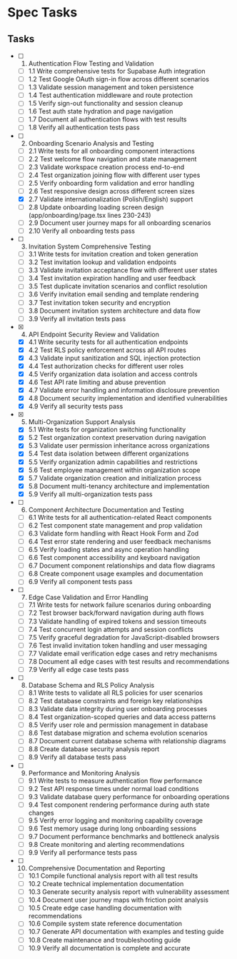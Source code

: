 # Spec Tasks

## Tasks

- [ ] 1. Authentication Flow Testing and Validation
  - [ ] 1.1 Write comprehensive tests for Supabase Auth integration
  - [ ] 1.2 Test Google OAuth sign-in flow across different scenarios
  - [ ] 1.3 Validate session management and token persistence
  - [ ] 1.4 Test authentication middleware and route protection
  - [ ] 1.5 Verify sign-out functionality and session cleanup
  - [ ] 1.6 Test auth state hydration and page navigation
  - [ ] 1.7 Document all authentication flows with test results
  - [ ] 1.8 Verify all authentication tests pass

- [ ] 2. Onboarding Scenario Analysis and Testing
  - [ ] 2.1 Write tests for all onboarding component interactions
  - [ ] 2.2 Test welcome flow navigation and state management
  - [ ] 2.3 Validate workspace creation process end-to-end
  - [ ] 2.4 Test organization joining flow with different user types
  - [ ] 2.5 Verify onboarding form validation and error handling
  - [ ] 2.6 Test responsive design across different screen sizes
  - [x] 2.7 Validate internationalization (Polish/English) support
  - [ ] 2.8 Update onboarding loading screen design (app/onboarding/page.tsx lines 230-243)
  - [ ] 2.9 Document user journey maps for all onboarding scenarios
  - [ ] 2.10 Verify all onboarding tests pass

- [ ] 3. Invitation System Comprehensive Testing
  - [ ] 3.1 Write tests for invitation creation and token generation
  - [ ] 3.2 Test invitation lookup and validation endpoints
  - [ ] 3.3 Validate invitation acceptance flow with different user states
  - [ ] 3.4 Test invitation expiration handling and user feedback
  - [ ] 3.5 Test duplicate invitation scenarios and conflict resolution
  - [ ] 3.6 Verify invitation email sending and template rendering
  - [ ] 3.7 Test invitation token security and encryption
  - [ ] 3.8 Document invitation system architecture and data flow
  - [ ] 3.9 Verify all invitation tests pass

- [x] 4. API Endpoint Security Review and Validation
  - [x] 4.1 Write security tests for all authentication endpoints
  - [x] 4.2 Test RLS policy enforcement across all API routes
  - [x] 4.3 Validate input sanitization and SQL injection protection
  - [x] 4.4 Test authorization checks for different user roles
  - [x] 4.5 Verify organization data isolation and access controls
  - [x] 4.6 Test API rate limiting and abuse prevention
  - [x] 4.7 Validate error handling and information disclosure prevention
  - [x] 4.8 Document security implementation and identified vulnerabilities
  - [x] 4.9 Verify all security tests pass

- [x] 5. Multi-Organization Support Analysis
  - [x] 5.1 Write tests for organization switching functionality
  - [x] 5.2 Test organization context preservation during navigation
  - [x] 5.3 Validate user permission inheritance across organizations
  - [x] 5.4 Test data isolation between different organizations
  - [x] 5.5 Verify organization admin capabilities and restrictions
  - [x] 5.6 Test employee management within organization scope
  - [x] 5.7 Validate organization creation and initialization process
  - [x] 5.8 Document multi-tenancy architecture and implementation
  - [x] 5.9 Verify all multi-organization tests pass

- [ ] 6. Component Architecture Documentation and Testing
  - [ ] 6.1 Write tests for all authentication-related React components
  - [ ] 6.2 Test component state management and prop validation
  - [ ] 6.3 Validate form handling with React Hook Form and Zod
  - [ ] 6.4 Test error state rendering and user feedback mechanisms
  - [ ] 6.5 Verify loading states and async operation handling
  - [ ] 6.6 Test component accessibility and keyboard navigation
  - [ ] 6.7 Document component relationships and data flow diagrams
  - [ ] 6.8 Create component usage examples and documentation
  - [ ] 6.9 Verify all component tests pass

- [ ] 7. Edge Case Validation and Error Handling
  - [ ] 7.1 Write tests for network failure scenarios during onboarding
  - [ ] 7.2 Test browser back/forward navigation during auth flows
  - [ ] 7.3 Validate handling of expired tokens and session timeouts
  - [ ] 7.4 Test concurrent login attempts and session conflicts
  - [ ] 7.5 Verify graceful degradation for JavaScript-disabled browsers
  - [ ] 7.6 Test invalid invitation token handling and user messaging
  - [ ] 7.7 Validate email verification edge cases and retry mechanisms
  - [ ] 7.8 Document all edge cases with test results and recommendations
  - [ ] 7.9 Verify all edge case tests pass

- [ ] 8. Database Schema and RLS Policy Analysis
  - [ ] 8.1 Write tests to validate all RLS policies for user scenarios
  - [ ] 8.2 Test database constraints and foreign key relationships
  - [ ] 8.3 Validate data integrity during user onboarding processes
  - [ ] 8.4 Test organization-scoped queries and data access patterns
  - [ ] 8.5 Verify user role and permission management in database
  - [ ] 8.6 Test database migration and schema evolution scenarios
  - [ ] 8.7 Document current database schema with relationship diagrams
  - [ ] 8.8 Create database security analysis report
  - [ ] 8.9 Verify all database tests pass

- [ ] 9. Performance and Monitoring Analysis
  - [ ] 9.1 Write tests to measure authentication flow performance
  - [ ] 9.2 Test API response times under normal load conditions
  - [ ] 9.3 Validate database query performance for onboarding operations
  - [ ] 9.4 Test component rendering performance during auth state changes
  - [ ] 9.5 Verify error logging and monitoring capability coverage
  - [ ] 9.6 Test memory usage during long onboarding sessions
  - [ ] 9.7 Document performance benchmarks and bottleneck analysis
  - [ ] 9.8 Create monitoring and alerting recommendations
  - [ ] 9.9 Verify all performance tests pass

- [ ] 10. Comprehensive Documentation and Reporting
  - [ ] 10.1 Compile functional analysis report with all test results
  - [ ] 10.2 Create technical implementation documentation
  - [ ] 10.3 Generate security analysis report with vulnerability assessment
  - [ ] 10.4 Document user journey maps with friction point analysis
  - [ ] 10.5 Create edge case handling documentation with recommendations
  - [ ] 10.6 Compile system state reference documentation
  - [ ] 10.7 Generate API documentation with examples and testing guide
  - [ ] 10.8 Create maintenance and troubleshooting guide
  - [ ] 10.9 Verify all documentation is complete and accurate